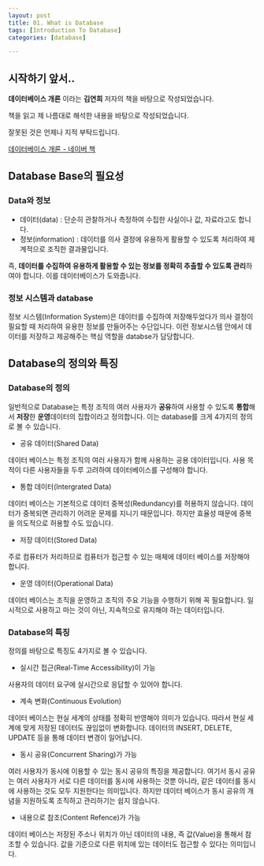 ```yaml
---
layout: post
title: 01. What is Database
tags: [Introduction To Database]
categories: [database]

---
```


## 시작하기 앞서..

**데이터베이스 개론** 이라는 **김연희** 저자의 책을 바탕으로 작성되었습니다.

책을 읽고 제 나름대로 해석한 내용을 바탕으로 작성되었습니다.

잘못된 것은 언제나 지적 부탁드립니다.

[데이터베이스 개론 - 네이버 책](https://book.naver.com/bookdb/book_detail.nhn?bid=14427495)

## Database Base의 필요성

### Data와 정보

* 데이터(data) : 단순히 관찰하거나 측정하여 수집한 사실이나 값, 자료라고도 합니다.
* 정보(information) : 데이터를 의사 결정에 유용하게 활용할 수 있도록 처리하여 체계적으로 조직한 결과물입니다.

즉, **데이터를 수집하여 유용하게 활용할 수 있는 정보를 정확히 추출할 수 있도록 관리**하여야 합니다. 이를 데이터베이스가 도와줍니다.

### 정보 시스템과 database

정보 시스템(Information System)은 데이터를 수집하여 저장해두었다가 의사 결정이 필요할 때 처리하여 유용한 정보를 만들어주는 수단입니다. 이런 정보시스템 안에서 데이터를 저장하고 제공해주는 핵심 역할을 databse가 담당합니다.

## Database의 정의와 특징

### Database의 정의

일반적으로 Database는 특정 조직의 여러 사용자가 **공유**하여 사용할 수 있도록 **통합**해서 **저장**한 **운영**데이터의 집합이라고 정의합니다. 이는 database를 크게 4가지의 정의로 볼 수 있습니다.

* 공유 데이터(Shared Data)

데이터 베이스는 특정 조직의 여러 사용자가 함께 사용하는 공용 데이터입니다. 사용 목적이 다른 사용자들을 두루 고려하여 데이터베이스를 구성해야 합니다.

* 통합 데이터(Intergrated Data)

데이터 베이스는 기본적으로 데이터 중복성(Redundancy)를 허용하지 않습니다. 데이터가 중복되면 관리하기 어려운 문제를 지니기 때문입니다. 하지만 효율성 때문에 중복을 의도적으로 허용할 수도 있습니다.

* 저장 데이터(Stored Data)

주로 컴퓨터가 처리하므로 컴퓨터가 접근할 수 있는 매체에 데이터 베이스를 저장해야 합니다.

* 운영 데이터(Operational Data)

데이터 베이스는 조직을 운영하고 조직의 주요 기능을 수행하기 위해 꼭 필요합니다. 일시적으로 사용하고 마는 것이 아닌, 지속적으로 유지해야 하는 데이터입니다.

### Database의 특징

정의를 바탕으로 특징도 4가지로 볼 수 있습니다.

* 실시간 접근(Real-Time Accessibility)이 가능

사용자의 데이터 요구에 실시간으로 응답할 수 있어야 합니다.

* 계속 변화(Continuous Evolution)

데이터 베이스는 현실 세계의 상태를 정확히 반영해야 의미가 있습니다. 따라서 현실 세계에 맞게 저장된 데이터도 끊임없이 변화합니다. 데이터의 INSERT, DELETE, UPDATE 등을 통해 데이터 변경이 일어납니다.

* 동시 공유(Concurrent Sharing)가 가능

여러 사용자가 동시에 이용할 수 있는 동시 공유의 특징을 제공합니다. 여기서 동시 공유는 여러 사용자가 서로 다른 데이터를 동시에 사용하는 것뿐 아니라, 같은 데이터를 동시에 사용하는 것도 모두 지원한다는 의미입니다. 하지만 데이터 베이스가 동시 공유의 개념을 지원하도록 조직하고 관리하기는 쉽지 않습니다.

* 내용으로 참조(Content Refence)가 가능

데이터 베이스는 저장된 주소나 위치가 아닌 데이터의 내용, 즉 값(Value)을 통해서 참조할 수 있습니다. 값을 기준으로 다른 위치에 있는 데이터도 접근할 수 있다는 의미입니다.

